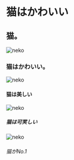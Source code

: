 # 猫はかわいい
## 猫。
![neko](https://www.petio.com/wp-content/uploads/2022/12/img01.jpg)
### 猫はかわいい。
![neko](https://www.petio.com/wp-content/uploads/2022/12/img02.jpg)
#### 猫は美しい
![neko](https://www.petio.com/wp-content/uploads/2022/12/img03.jpg)
##### 猫は可笑しい
![neko](https://www.petio.com/wp-content/uploads/2022/12/img04.jpg)
###### 猫がNo.1
